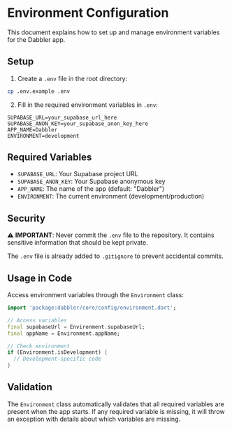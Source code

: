 # Environment Configuration

This document explains how to set up and manage environment variables for the Dabbler app.

## Setup

1. Create a `.env` file in the root directory:
```bash
cp .env.example .env
```

2. Fill in the required environment variables in `.env`:
```
SUPABASE_URL=your_supabase_url_here
SUPABASE_ANON_KEY=your_supabase_anon_key_here
APP_NAME=Dabbler
ENVIRONMENT=development
```

## Required Variables

- `SUPABASE_URL`: Your Supabase project URL
- `SUPABASE_ANON_KEY`: Your Supabase anonymous key
- `APP_NAME`: The name of the app (default: "Dabbler")
- `ENVIRONMENT`: The current environment (development/production)

## Security

⚠️ **IMPORTANT**: Never commit the `.env` file to the repository. It contains sensitive information that should be kept private.

The `.env` file is already added to `.gitignore` to prevent accidental commits.

## Usage in Code

Access environment variables through the `Environment` class:

```dart
import 'package:dabbler/core/config/environment.dart';

// Access variables
final supabaseUrl = Environment.supabaseUrl;
final appName = Environment.appName;

// Check environment
if (Environment.isDevelopment) {
  // Development-specific code
}
```

## Validation

The `Environment` class automatically validates that all required variables are present when the app starts. If any required variable is missing, it will throw an exception with details about which variables are missing.
